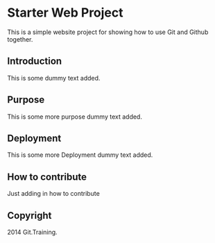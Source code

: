 # Starter Web Project

This is a simple website project for
showing how to use Git and Github together.

## Introduction
This is some dummy text added.

## Purpose

This is some more purpose dummy text added.

## Deployment

This is some more Deployment dummy text added.

## How to contribute

Just adding in how to contribute

## Copyright

2014 Git.Training.